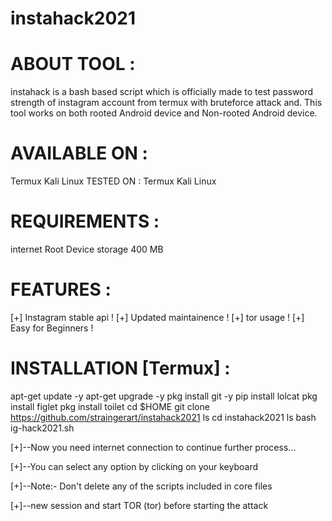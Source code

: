 # instahack2021

# ABOUT TOOL :
instahack is a bash based script which is officially made to test password strength of instagram account from termux with bruteforce attack and. This tool works on both rooted Android device and Non-rooted Android device.

# AVAILABLE ON :
Termux
Kali Linux
TESTED ON :
Termux
Kali Linux
# REQUIREMENTS :
internet
Root Device
storage 400 MB
# FEATURES :
[+] Instagram stable api !
[+] Updated maintainence !
[+] tor usage !
[+] Easy for Beginners !
# INSTALLATION [Termux] :
apt-get update -y
apt-get upgrade -y
pkg install git -y
pip install lolcat
pkg install figlet
pkg install toilet
cd $HOME
git clone https://github.com/straingerart/instahack2021
ls
cd instahack2021
ls
bash ig-hack2021.sh


[+]--Now you need internet connection to continue further process...

[+]--You can select any option by clicking on your keyboard

[+]--Note:- Don't delete any of the scripts included in core files

[+]--new session and start TOR (tor) before starting the attack
